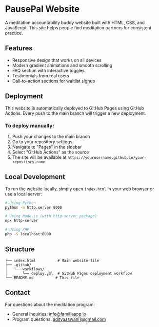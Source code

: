 # PausePal Website

A meditation accountability buddy website built with HTML, CSS, and JavaScript. This site helps people find meditation partners for consistent practice.

## Features

- Responsive design that works on all devices
- Modern gradient animations and smooth scrolling
- FAQ section with interactive toggles
- Testimonials from real users
- Call-to-action sections for waitlist signup

## Deployment

This website is automatically deployed to GitHub Pages using GitHub Actions. Every push to the main branch will trigger a new deployment.

### To deploy manually:

1. Push your changes to the main branch
2. Go to your repository settings
3. Navigate to "Pages" in the sidebar
4. Select "GitHub Actions" as the source
5. The site will be available at `https://yourusername.github.io/your-repository-name`

## Local Development

To run the website locally, simply open `index.html` in your web browser or use a local server:

```bash
# Using Python
python -m http.server 8000

# Using Node.js (with http-server package)
npx http-server

# Using PHP
php -S localhost:8000
```

## Structure

```
├── index.html          # Main website file
├── .github/
│   └── workflows/
│       └── deploy.yml  # GitHub Pages deployment workflow
└── README.md          # This file
```

## Contact

For questions about the meditation program:
- General inquiries: info@familiaapp.io
- Program questions: adityaaswani1@gmail.com